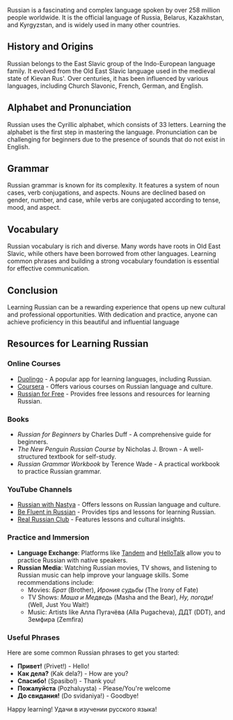 Russian is a fascinating and complex language spoken by over 258 million people worldwide. It is the official language of Russia, Belarus, Kazakhstan, and Kyrgyzstan, and is widely used in many other countries.

## History and Origins

Russian belongs to the East Slavic group of the Indo-European language family. It evolved from the Old East Slavic language used in the medieval state of Kievan Rus'. Over centuries, it has been influenced by various languages, including Church Slavonic, French, German, and English.

## Alphabet and Pronunciation

Russian uses the Cyrillic alphabet, which consists of 33 letters. Learning the alphabet is the first step in mastering the language. Pronunciation can be challenging for beginners due to the presence of sounds that do not exist in English.

## Grammar

Russian grammar is known for its complexity. It features a system of noun cases, verb conjugations, and aspects. Nouns are declined based on gender, number, and case, while verbs are conjugated according to tense, mood, and aspect.

## Vocabulary

Russian vocabulary is rich and diverse. Many words have roots in Old East Slavic, while others have been borrowed from other languages. Learning common phrases and building a strong vocabulary foundation is essential for effective communication.

## Conclusion

Learning Russian can be a rewarding experience that opens up new cultural and professional opportunities. With dedication and practice, anyone can achieve proficiency in this beautiful and influential language

## Resources for Learning Russian

### Online Courses

- [Duolingo](https://www.duolingo.com/course/ru/en/Learn-Russian) - A popular app for learning languages, including Russian.
- [Coursera](https://www.coursera.org/courses?query=russian%20language) - Offers various courses on Russian language and culture.
- [Russian for Free](https://www.russianforfree.com/) - Provides free lessons and resources for learning Russian.

### Books

- _Russian for Beginners_ by Charles Duff - A comprehensive guide for beginners.
- _The New Penguin Russian Course_ by Nicholas J. Brown - A well-structured textbook for self-study.
- _Russian Grammar Workbook_ by Terence Wade - A practical workbook to practice Russian grammar.

### YouTube Channels

- [Russian with Nastya](https://www.youtube.com/channel/UCpK7t1zvWmU4wG2eQ1A4gGQ) - Offers lessons on Russian language and culture.
- [Be Fluent in Russian](https://www.youtube.com/user/BeFluentInRussian) - Provides tips and lessons for learning Russian.
- [Real Russian Club](https://www.youtube.com/channel/UCyA7tJtQJqA8m8qz1iZtGKg) - Features lessons and cultural insights.

### Practice and Immersion

- **Language Exchange**: Platforms like [Tandem](https://www.tandem.net/) and [HelloTalk](https://www.hellotalk.com/) allow you to practice Russian with native speakers.
- **Russian Media**: Watching Russian movies, TV shows, and listening to Russian music can help improve your language skills. Some recommendations include:
  - Movies: _Брат_ (Brother), _Ирония судьбы_ (The Irony of Fate)
  - TV Shows: _Маша и Медведь_ (Masha and the Bear), _Ну, погоди!_ (Well, Just You Wait!)
  - Music: Artists like Алла Пугачёва (Alla Pugacheva), ДДТ (DDT), and Земфира (Zemfira)

### Useful Phrases

Here are some common Russian phrases to get you started:

- **Привет!** (Privet!) - Hello!
- **Как дела?** (Kak dela?) - How are you?
- **Спасибо!** (Spasibo!) - Thank you!
- **Пожалуйста** (Pozhaluysta) - Please/You're welcome
- **До свидания!** (Do svidaniya!) - Goodbye!

Happy learning! Удачи в изучении русского языка!
